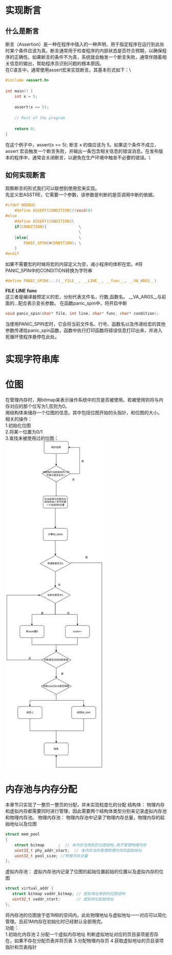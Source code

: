 # 实现断言
## 什么是断言
断言（Assertion）是一种在程序中插入的一种声明，用于指定程序在运行到此处时某个条件应该为真。断言通常用于检查程序的内部状态是否符合预期，以确保程序的正确性。如果断言的条件不为真，系统就会触发一个断言失败，通常伴随着相关信息的输出，帮助程序员识别问题的根本原因。\
在C语言中，通常使用assert宏来实现断言。其基本形式如下：\

```c
#include <assert.h>

int main() {
    int x = 5;
    
    assert(x == 5);

    // Rest of the program

    return 0;
}
```
在这个例子中，assert(x == 5); 断言 x 的值应该为 5。如果这个条件不成立，assert 宏会触发一个断言失败，并输出一条包含相关信息的错误消息。在发布版本的程序中，通常会关闭断言，以避免在生产环境中触发不必要的错误。\
## 如何实现断言
观察断言的形式我们可以联想到使用宏来实现。\
先定义宏ASSTRE，它需要一个参数，该参数是判断的是否调用中断的依据。
```c
#ifdef NDEBUG
    #define ASSERT(CONDITION)((void)0) 
#else
    #define ASSERT(CONDITION)\
    if(CONDITION){              \
                                \
    }else{                      \
        PANIC_SPIN(#CONDITION); \
    }                           
#endif
```
如果不需要宏的时候将宏的内容定义为空，减小程序的体积在宏。#将PANIC_SPIN中的CONDITION转换为字符串
```c
#define PANIC_SPIN(...)(__FILE__, __LINE__, __func__, __VA_ARGS__) 
```
__FILE__ __LINE__ __func__\
这三者是编译器预定义的宏，分别代表文件名，行数,函数名。
__VA_ARGS__与前面的...配合表示变长参数。
在函数panic_spin中，将开启中断
```c
void panic_spin(char* file, int line, char* func, char* condition);
```
当使用PANIC_SPIN宏时，它会将当前文件名、行号、函数名以及传递给宏的其他参数传递给panic_spin函数，函数中执行打印函数将错误信息打印出来，并进入死循环使程序悬停在此处。
# 实现字符串库
# 位图
在管理内存时，用bitmap来表示操作系统中的页是否被使用。若被使用则将与内存对应的那个位写为1,否则为0。\
用结构体来储存一个位图的信息。其中包括位图开始的头指针，和位图的大小。
相关的操作：\
1.初始化位图\
2.将某一位置为0/1\
3.查找未被使用过的位图：\
![图 0](../../images/851ef5ec03e0b8344993f8622e229ca1d74f52ca8e4cf58b070416660de9f000.png)  
# 内存池与内存分配
本章节只实现了一整页一整页的分配，并未实现粒度化的分配
结构体：
物理内存和虚拟内存都需要同时进行管理，因此需要两个结构体类型分别来记录虚拟内存池和物理内存池。
物理内存池：
物理内存池中记录了物理内存总量，物理内存的起始地址以及位图
```c
struct mem_pool
{   
    struct bitmap      ;  // 本内存池用到的位图结构,用于管理物理内存
    uint32_t phy_addr_start;  // 本内存池所管理物理内存的起始地址
    uint32_t pool_size; //物理内存总量
};
```
虚拟内存池：
虚拟内存池内记录了位图的起始位置起始的位置以及虚拟内存的位图
```c
struct virtual_addr {
   struct bitmap vaddr_bitmap; // 虚拟地址用到的位图结构 
   uint32_t vaddr_start;       // 虚拟地址起始地址
};
```
将内存池的位图放于低1MB的空间内，此处物理地址与虚拟地址一一对应可以简化管理。且前1M内存在初始化时已经默认全部用完。\
功能：\
1.初始化内存池
2.分配一个虚拟内存地址
判断虚拟地址对应的页目录项是否存在，如果不存在分配页表并将页表
3.分配物理内存页
4.获取虚拟地址的页目录项指针和页表指针
